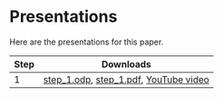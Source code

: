 # Presentations

Here are the presentations for this paper.

Step|Downloads
----|--------------------------------------------------
1   |[step_1.odp](step_1.odp), [step_1.pdf](step_1.pdf), [YouTube video](https://youtu.be/Bwloy46jnzU)


